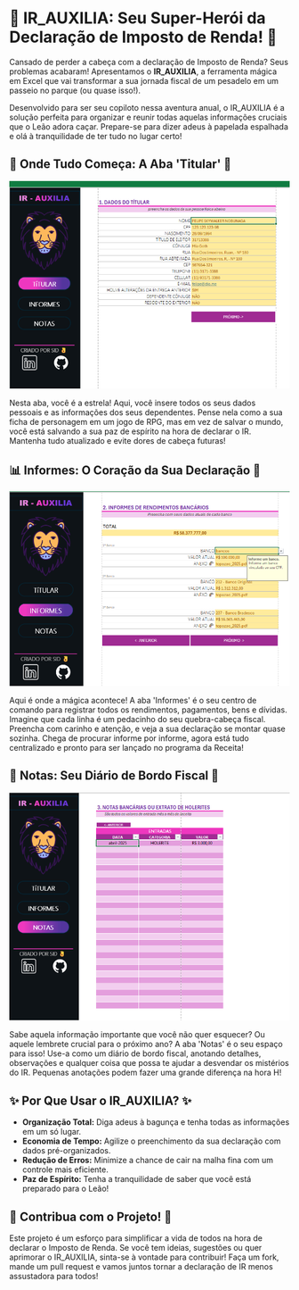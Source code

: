 # 🚀 IR_AUXILIA: Seu Super-Herói da Declaração de Imposto de Renda! 🦸

Cansado de perder a cabeça com a declaração de Imposto de Renda? Seus problemas acabaram! Apresentamos o **IR_AUXILIA**, a ferramenta mágica em Excel que vai transformar a sua jornada fiscal de um pesadelo em um passeio no parque (ou quase isso!).

Desenvolvido para ser seu copiloto nessa aventura anual, o IR_AUXILIA é a solução perfeita para organizar e reunir todas aquelas informações cruciais que o Leão adora caçar. Prepare-se para dizer adeus à papelada espalhada e olá à tranquilidade de ter tudo no lugar certo!




## 🌟 Onde Tudo Começa: A Aba 'Titular' 🌟

![Titular](image/Titular.png)

Nesta aba, você é a estrela! Aqui, você insere todos os seus dados pessoais e as informações dos seus dependentes. Pense nela como a sua ficha de personagem em um jogo de RPG, mas em vez de salvar o mundo, você está salvando a sua paz de espírito na hora de declarar o IR. Mantenha tudo atualizado e evite dores de cabeça futuras!




## 📊 Informes: O Coração da Sua Declaração 💖

![Informes](image/Informes.png)

Aqui é onde a mágica acontece! A aba 'Informes' é o seu centro de comando para registrar todos os rendimentos, pagamentos, bens e dívidas. Imagine que cada linha é um pedacinho do seu quebra-cabeça fiscal. Preencha com carinho e atenção, e veja a sua declaração se montar quase sozinha. Chega de procurar informe por informe, agora está tudo centralizado e pronto para ser lançado no programa da Receita!




## 📝 Notas: Seu Diário de Bordo Fiscal 🚀

![Notas](image/Notas.png)

Sabe aquela informação importante que você não quer esquecer? Ou aquele lembrete crucial para o próximo ano? A aba 'Notas' é o seu espaço para isso! Use-a como um diário de bordo fiscal, anotando detalhes, observações e qualquer coisa que possa te ajudar a desvendar os mistérios do IR. Pequenas anotações podem fazer uma grande diferença na hora H!




## ✨ Por Que Usar o IR_AUXILIA? ✨

*   **Organização Total:** Diga adeus à bagunça e tenha todas as informações em um só lugar.
*   **Economia de Tempo:** Agilize o preenchimento da sua declaração com dados pré-organizados.
*   **Redução de Erros:** Minimize a chance de cair na malha fina com um controle mais eficiente.
*   **Paz de Espírito:** Tenha a tranquilidade de saber que você está preparado para o Leão!

## 🤝 Contribua com o Projeto! 🤝

Este projeto é um esforço para simplificar a vida de todos na hora de declarar o Imposto de Renda. Se você tem ideias, sugestões ou quer aprimorar o IR_AUXILIA, sinta-se à vontade para contribuir! Faça um fork, mande um pull request e vamos juntos tornar a declaração de IR menos assustadora para todos!

